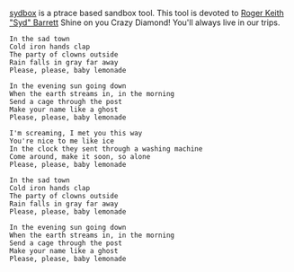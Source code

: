[sydbox](http://alip.github.com/sydbox/) is a ptrace based sandbox tool.
This tool is devoted to [Roger Keith "Syd" Barrett](http://www.sydbarrett.net/)
Shine on you Crazy Diamond! You'll always live in our trips.

    In the sad town
    Cold iron hands clap
    The party of clowns outside
    Rain falls in gray far away
    Please, please, baby lemonade

    In the evening sun going down
    When the earth streams in, in the morning
    Send a cage through the post
    Make your name like a ghost
    Please, please, baby lemonade

    I'm screaming, I met you this way
    You're nice to me like ice
    In the clock they sent through a washing machine
    Come around, make it soon, so alone
    Please, please, baby lemonade

    In the sad town
    Cold iron hands clap
    The party of clowns outside
    Rain falls in gray far away
    Please, please, baby lemonade

    In the evening sun going down
    When the earth streams in, in the morning
    Send a cage through the post
    Make your name like a ghost
    Please, please, baby lemonade
